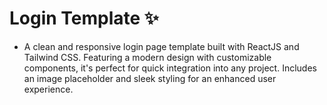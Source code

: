 # Login Template ✨

- A clean and responsive login page template built with ReactJS and Tailwind CSS. Featuring a modern design with customizable components, it's perfect for quick integration into any project. Includes an image placeholder and sleek styling for an enhanced user experience.
